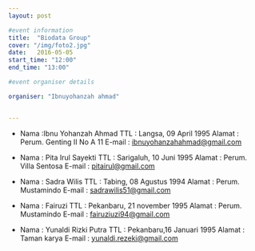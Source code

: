 ```yaml
---
layout: post

#event information
title:  "Biodata Group"
cover: "/img/foto2.jpg"
date:   2016-05-05
start_time: "12:00"
end_time: "13:00"

#event organiser details

organiser: "Ibnuyohanzah ahmad"


---
```


- Nama		:Ibnu Yohanzah Ahmad
TTL		    : Langsa, 09 April 1995
Alamat		: Perum. Genting II No A 11
E-mail		: ibnuyohanzahahmad@gmail.com

- Nama		: Pita Irul Sayekti
TTL	    	: Sarigaluh, 10 Juni 1995
Alamat		: Perum. Villa Sentosa
E-mail		: pitairul@gmail.com

- Nama 		: Sadra Wilis
TTL	    	: Tabing, 08 Agustus 1994
Alamat		: Perum. Mustamindo
E-mail		: sadrawilis51@gmail.com

- Nama 		: Fairuzi
TTL		    : Pekanbaru, 21 november 1995
Alamat 		: Perum. Mustamindo
E-mail		: fairuziuzi94@gmail.com

- Nama 		: Yunaldi Rizki Putra
TTL		    : Pekanbaru,16 Januari 1995
Alamat		: Taman karya
E-mail		: yunaldi.rezeki@gmail.com
